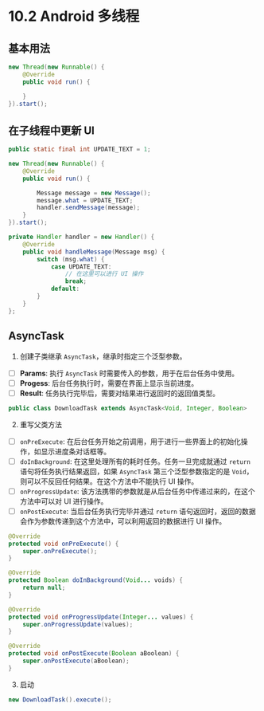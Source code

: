 # 10.2 Android 多线程
## 基本用法
``` java
new Thread(new Runnable() {
    @Override
    public void run() {

    }
}).start();
```

## 在子线程中更新 UI
``` java
public static final int UPDATE_TEXT = 1;
```
``` java
new Thread(new Runnable() {
    @Override
    public void run() {

        Message message = new Message();
        message.what = UPDATE_TEXT;
        handler.sendMessage(message);
    }
}).start();
```
``` java
private Handler handler = new Handler() {
    @Override
    public void handleMessage(Message msg) {
        switch (msg.what) {
            case UPDATE_TEXT:
                // 在这里可以进行 UI 操作
                break;
            default:
        }
    }
};
```

## AsyncTask
1. 创建子类继承 `AsyncTask`，继承时指定三个泛型参数。
- [ ] **Params**: 执行 `AsyncTask` 时需要传入的参数，用于在后台任务中使用。
- [ ] **Progess**: 后台任务执行时，需要在界面上显示当前进度。
- [ ] **Result**: 任务执行完毕后，需要对结果进行返回时的返回值类型。
``` java
public class DownloadTask extends AsyncTask<Void, Integer, Boolean>
```

2. 重写父类方法
- [ ] `onPreExecute`: 在后台任务开始之前调用，用于进行一些界面上的初始化操作，如显示进度条对话框等。
- [ ] `doInBackground`: 在这里处理所有的耗时任务。任务一旦完成就通过 `return` 语句将任务执行结果返回，如果 `AsyncTask` 第三个泛型参数指定的是 `Void`，则可以不反回任何结果。在这个方法中不能执行 UI 操作。
- [ ] `onProgressUpdate`: 该方法携带的参数就是从后台任务中传递过来的，在这个方法中可以对 UI 进行操作。
- [ ] `onPostExecute`:  当后台任务执行完毕并通过 `return` 语句返回时，返回的数据会作为参数传递到这个方法中，可以利用返回的数据进行 UI 操作。
``` java
@Override
protected void onPreExecute() {
    super.onPreExecute();
}

@Override
protected Boolean doInBackground(Void... voids) {
    return null;
}

@Override
protected void onProgressUpdate(Integer... values) {
    super.onProgressUpdate(values);
}

@Override
protected void onPostExecute(Boolean aBoolean) {
    super.onPostExecute(aBoolean);
}
```

3. 启动
``` java
new DownloadTask().execute();
```